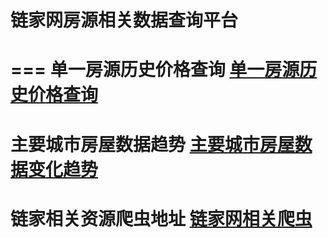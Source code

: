 链家网房源相关数据查询平台
============================
===
单一房源历史价格查询
[单一房源历史价格查询](http://106.75.25.25/oldhouse/onehouse "查询")
===
主要城市房屋数据趋势
[主要城市房屋数据变化趋势](http://106.75.25.25/oldhouse/chenshi "趋势")
===
链家相关资源爬虫地址
[链家网相关爬虫](https://github.com/stamhe/spider_scrapy_lianjia "爬虫")
===
